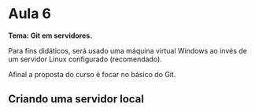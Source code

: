 # Aula 6

**Tema: Git em servidores.**

Para fins didáticos, será usado uma máquina virtual Windows ao invés de um servidor Linux configurado (recomendado).

Afinal a proposta do curso é focar no básico do Git.

## Criando uma servidor local
